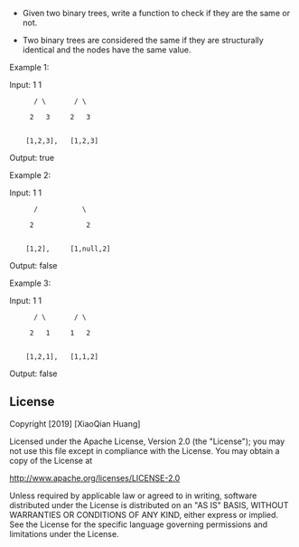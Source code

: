 
- Given two binary trees, write a function to check if they are the same or not.

- Two binary trees are considered the same if they are structurally identical and the nodes have the same value.



Example 1:


Input:     1         1

          / \       / \
          
         2   3     2   3


        [1,2,3],   [1,2,3]


Output: true




Example 2:


Input:     1         1

          /           \
          
         2             2


        [1,2],     [1,null,2]


Output: false





Example 3:


Input:     1         1

          / \       / \
          
         2   1     1   2


        [1,2,1],   [1,1,2]


Output: false




## License

Copyright [2019] [XiaoQian Huang]

Licensed under the Apache License, Version 2.0 (the "License");
you may not use this file except in compliance with the License.
You may obtain a copy of the License at

http://www.apache.org/licenses/LICENSE-2.0

Unless required by applicable law or agreed to in writing, software
distributed under the License is distributed on an "AS IS" BASIS,
WITHOUT WARRANTIES OR CONDITIONS OF ANY KIND, either express or implied.
See the License for the specific language governing permissions and
limitations under the License.
